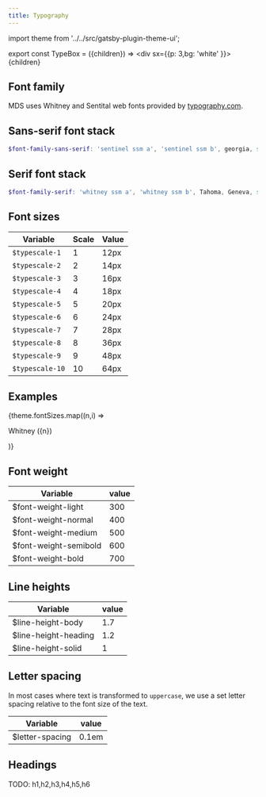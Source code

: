 ```yaml
---
title: Typography
---
```


import theme from '../../src/gatsby-plugin-theme-ui';

export const TypeBox = ({children}) => <div sx={{p: 3,bg: 'white' }}> {children} </div>



## Font family

MDS uses Whitney and Sentital web fonts provided by [typography.com]().


## Sans-serif font stack
```scss
$font-family-sans-serif: 'sentinel ssm a', 'sentinel ssm b', georgia, serif;
```

## Serif font stack

```scss
$font-family-serif: 'whitney ssm a', 'whitney ssm b', Tahoma, Geneva, sans-serif;
```


## Font sizes

Variable|Scale|Value
-|-|-
`$typescale-1`|1|12px
`$typescale-2`|2|14px
`$typescale-3`|3|16px
`$typescale-4`|4|18px
`$typescale-5`|5|20px
`$typescale-6`|6|24px
`$typescale-7`|7|28px
`$typescale-8`|8|36px
`$typescale-9`|9|48px
`$typescale-10`|10|64px


## Examples

<TypeBox>
{theme.fontSizes.map((n,i) =>
  <div key={n}>
    <p style={{
      fontSize: n,
      lineHeight: 1.7
    }}>Whitney ({n})</p>
  </div>
)}
</TypeBox>


## Font weight


Variable|value
-|-
$font-weight-light|300
$font-weight-normal|400
$font-weight-medium|500
$font-weight-semibold|600
$font-weight-bold|700


## Line heights

Variable|value
-|-
$line-height-body|1.7
$line-height-heading|1.2
$line-height-solid|1


## Letter spacing

In most cases where text is transformed to `uppercase`, we use a set letter spacing relative to the font size of the text.

Variable|value
-|-
$letter-spacing|0.1em


## Headings

TODO: h1,h2,h3,h4,h5,h6

